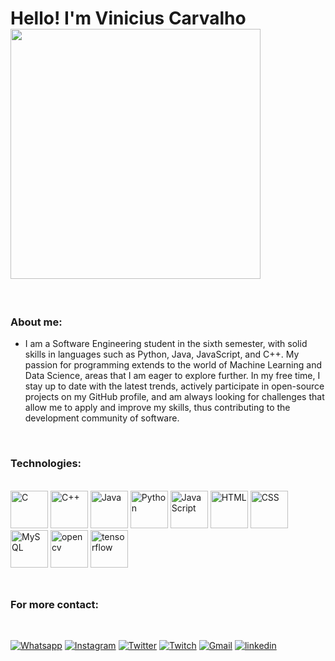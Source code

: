 ##

# Hello! I'm Vinicius Carvalho‎‎  ‎ ‎ ‎    <img align="center" width="400px" src="https://media.giphy.com/media/jNtqCYb1hsA9bk9blg/giphy.gif" />

<br/>

### About me:
- I am a Software Engineering student in the sixth semester, with solid skills in languages ​​such as Python, Java, JavaScript, and C++. My passion for programming extends to the world of Machine Learning and Data Science, areas that I am eager to explore further. In my free time, I stay up to date with the latest trends, actively participate in open-source projects on my GitHub profile, and am always looking for challenges that allow me to apply and improve my skills, thus contributing to the development community of software.

<br/>
 
### Technologies:

<div>
<div style="display: inline_block"><br/>
    <img aling="center" alt="C" heigth="30" width="60" src="https://cdn.jsdelivr.net/gh/devicons/devicon/icons/c/c-original.svg" />
    <img aling="center" alt="C++" heigth="30" width="60" src="https://cdn.jsdelivr.net/gh/devicons/devicon/icons/cplusplus/cplusplus-original.svg" />  
    <img aling="center" alt="Java" heigth="30" width="60" src="https://cdn.jsdelivr.net/gh/devicons/devicon/icons/java/java-original-wordmark.svg" />  
    <img aling="center" alt="Python" heigth="30" width="60" src="https://cdn.jsdelivr.net/gh/devicons/devicon/icons/python/python-original.svg" /> 
    <img aling="center" alt="JavaScript" heigth="30" width="60" src="https://cdn.jsdelivr.net/gh/devicons/devicon/icons/javascript/javascript-original.svg" /> 
    <img aling="center" alt="HTML" heigth="30" width="60" src="https://cdn.jsdelivr.net/gh/devicons/devicon/icons/html5/html5-original.svg" /> 
    <img aling="center" alt="CSS" heigth="30" width="60" src="https://cdn.jsdelivr.net/gh/devicons/devicon/icons/css3/css3-original.svg" /> 
    <img aling="center" alt="MySQL" heigth="30" width="60" src="https://cdn.jsdelivr.net/gh/devicons/devicon/icons/mysql/mysql-original-wordmark.svg" /> 
    <img aling="center" alt="opencv" heigth="30" width="60" src="https://cdn.jsdelivr.net/gh/devicons/devicon/icons/opencv/opencv-original.svg" /> 
    <img aling="center" alt="tensorflow" height="60" width="60" src="https://cdn.jsdelivr.net/gh/devicons/devicon/icons/tensorflow/tensorflow-original.svg" />
          
</div><br/>

##
  
### For more contact:

<br/>

[![Whatsapp](https://img.shields.io/badge/WhatsApp-25D366?style=for-the-badge&logo=whatsapp&logoColor=white)](https://contate.me/httpswwwlinkedincominvinicius-carvalho-silva-a602a91b9)
[![Instagram](https://img.shields.io/badge/Instagram-E4405F?style=for-the-badge&logo=instagram&logoColor=white)](https://www.instagram.com/carvalho_.vini/)
[![Twitter](https://img.shields.io/badge/Twitter-1DA1F2?style=for-the-badge&logo=twitter&logoColor=white)](https://twitter.com/caraalhovini)
[![Twitch](https://img.shields.io/badge/Twitch-9146FF?style=for-the-badge&logo=twitch&logoColor=white)](https://www.twitch.tv/caralhovini)
[![Gmail](https://img.shields.io/badge/Gmail-D14836?style=for-the-badge&logo=gmail&logoColor=white)](mailto:carvalhovini2002@gmail.com) 
[![linkedin](https://img.shields.io/badge/LinkedIn-0077B5?style=for-the-badge&logo=linkedin&logoColor=white)](https://www.linkedin.com/in/vinicius-carvalho-silva-a602a91b9/)
